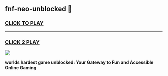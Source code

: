 
## fnf-neo-unblocked 👋
<h3>
<a href="https://premium.freeplayer.one?title=fnf-neo-unblocked&ref=14F">CLICK TO PLAY</a></h3>
<hr>

<h3>
<a href="https://premium.freeplayer.one?title=fnf-neo-unblocked&ref=14F">CLICK 2 PLAY</a>
  
</h3>

<a href="https://premium.freeplayer.one?title=fnf-neo-unblocked&ref=12F/"><img src="https://clearcache.store/games.png"></a>


**worlds hardest game unblocked: Your Gateway to Fun and Accessible Online Gaming**
